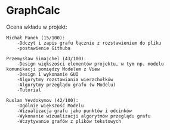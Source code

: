# GraphCalc

Ocena wkładu w projekt:

    Michał Panek (15/100):
        -Odczyt i zapis grafu łącznie z rozstawieniem do pliku
        -postawienie Githuba

    Przemysław Simajchel (43/100):
        -Design większości elementów projektu, w tym np. modelu komunikacji pomiędzy Modelem z View
        -Design i wykonanie GUI
        -Algorytmy rozstawiania wierzchołków
        -Algorytmy przeglądu grafu (w Modelu)
        -Tutorial

    Ruslan Yevdokymov (42/100):
        -Ogólnie większość Modelu
        -Wizualizacja grafu jako punktów i odcinków
        -Wykonanie wizualizacji algorytmów przeglądu grafu
        -Wczytywanie grafów z plików tekstowych